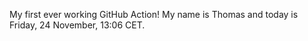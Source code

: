 My first ever working GitHub Action!
My name is Thomas and today is Friday, 24 November, 13:06 CET. 

